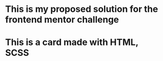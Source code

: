 # This is my proposed solution for the frontend mentor challenge
# This is a card made with HTML, SCSS 
